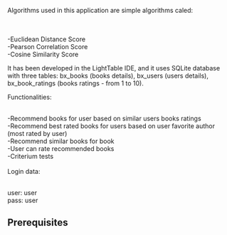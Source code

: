 Algorithms used in this application are simple algorithms caled: 

<br />
<br />
-Euclidean Distance Score
<br />-Pearson Correlation Score
<br />-Cosine Similarity Score
 
It has been developed in the LightTable IDE, and it uses SQLite database with three tables: bx_books (books details), bx_users (users details), bx_book_ratings (books ratings - from 1 to 10).
 
Functionalities:

<br />-Recommend books for user based on similar users books ratings
<br />-Recommend best rated books for users based on user favorite author (most rated by user)
<br />-Recommend similar books for book
<br />-User can rate recommended books
<br />-Criterium tests
<br />
<br />
Login data:

<br />user: user
<br />pass: user
 
 ## Prerequisites
